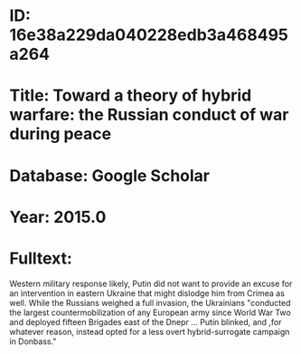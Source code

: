 # ID: 16e38a229da040228edb3a468495a264
# Title: Toward a theory of hybrid warfare: the Russian conduct of war during peace
# Database: Google Scholar
# Year: 2015.0
# Fulltext:
Western military response likely, Putin did not want to provide an excuse for an intervention in eastern Ukraine that might dislodge him from Crimea as well.
While the Russians weighed a full invasion, the Ukrainians "conducted the largest countermobilization of any European army since World War Two and deployed fifteen Brigades east of the Dnepr … Putin blinked, and ,for whatever reason, instead opted for a less overt hybrid-surrogate campaign in Donbass."